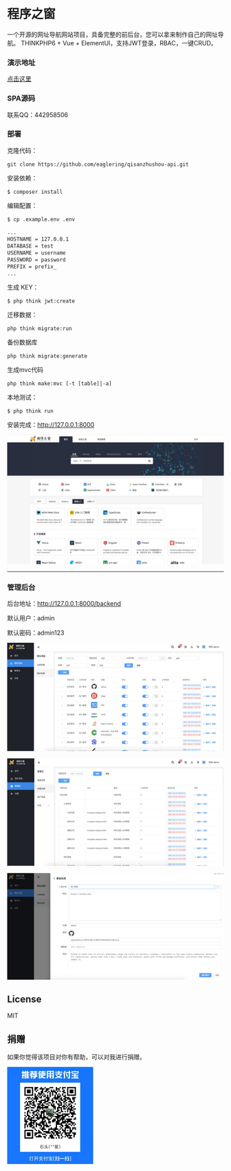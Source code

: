 # 程序之窗

一个开源的网址导航网站项目，具备完整的前后台，您可以拿来制作自己的网址导航。
THINKPHP6 + Vue + ElementUI，支持JWT登录，RBAC，一键CRUD。

### 演示地址
[点击这里](https://www.qisangongzhu.com)

### SPA源码
联系QQ：442958506

### 部署

克隆代码：

```shell
git clone https://github.com/eaglering/qisanzhushou-api.git
```

安装依赖：

```shell
$ composer install
```

编辑配置：

```
$ cp .example.env .env
```

```
...
HOSTNAME = 127.0.0.1
DATABASE = test
USERNAME = username
PASSWORD = password
PREFIX = prefix_
...
```

生成 KEY：

```shell
$ php think jwt:create 
```

迁移数据：

```shell
php think migrate:run
```

备份数据库
```shell
php think migrate:generate
```

生成mvc代码
```shell
php think make:mvc [-t [table]|-a]
```

本地测试：

```shell
$ php think run
```

安装完成：http://127.0.0.1:8000

![首页](public/screen/1618474089218.png)

---
### 管理后台

后台地址：http://127.0.0.1:8000/backend

默认用户：admin

默认密码：admin123

![网址列表](public/screen/1618474156005.png)

![权限列表](public/screen/1618474288519.png)

![添加网址](public/screen/1618478936142.png)

## License

MIT

## 捐赠

如果你觉得该项目对你有帮助，可以对我进行捐赠。

![支付宝](public/screen/WechatIMG256.png)
